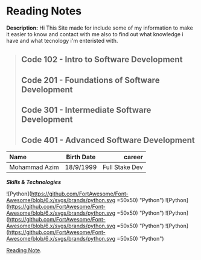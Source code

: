 # Reading Notes                                                               
**Description:** Hi This Site made for include some of my information to make it easier to know and contact with me also to find out what knowledge i have and what tecnology i'm enteristed with.

> ## Code 102 - Intro to Software Development
>> 
> ## Code 201 - Foundations of Software Development
>>
> ## Code 301 - Intermediate Software Development
>>
> ## Code 401 - Advanced Software Development
>>


| Name          | Birth Date  | career         |
| :---          |    :----:   |          ---:  |
| Mohammad Azim | 18/9/1999   | Full Stake Dev |

***Skills & Technologies***


![Python](https://github.com/FortAwesome/Font-Awesome/blob/6.x/svgs/brands/python.svg =50x50) "Python")
![Python](https://github.com/FortAwesome/Font-Awesome/blob/6.x/svgs/brands/python.svg =50x50) "Python")
![Python](https://github.com/FortAwesome/Font-Awesome/blob/6.x/svgs/brands/python.svg =50x50) "Python")
![Python](https://github.com/FortAwesome/Font-Awesome/blob/6.x/svgs/brands/python.svg =50x50) "Python")



 [Reading Note]([https://duckduckgo.com](https://mohammad99azim.github.io/reading-notes/)).
